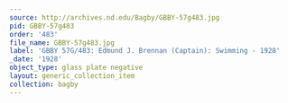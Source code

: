```yaml
---
source: http://archives.nd.edu/Bagby/GBBY-57g483.jpg
pid: GBBY-57g483
order: '483'
file_name: GBBY-57g483.jpg
label: 'GBBY 57G/483: Edmund J. Brennan (Captain): Swimming - 1928'
_date: '1928'
object_type: glass plate negative
layout: generic_collection_item
collection: bagby
---
```

